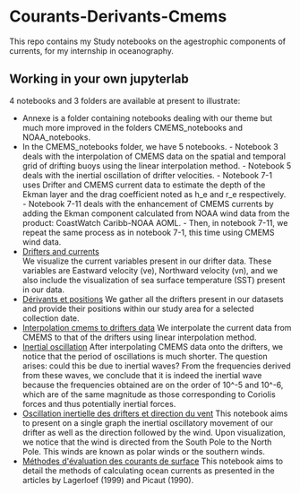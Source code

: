 # Courants-Derivants-Cmems

This repo contains 
my Study notebooks on the agestrophic components of currents, for my internship in oceanography.

## Working in your own jupyterlab

4 notebooks and 3 folders are available at present to illustrate:
- Annexe is a folder containing notebooks dealing with our theme but much more improved in the folders CMEMS_notebooks and NOAA_notebooks.
- In the CMEMS_notebooks folder, we have 5 notebooks.
        - Notebook 3 deals with the interpolation of CMEMS data on the spatial and temporal grid of drifting buoys using the linear interpolation method.
        - Notebook 5 deals with the inertial oscillation of drifter velocities.
        - Notebook 7-1 uses Drifter and CMEMS current data to estimate the depth of the Ekman layer and the drag coefficient noted as h_e and r_e respectively.
        - Notebook 7-11 deals with the enhancement of CMEMS currents by adding the Ekman component calculated from NOAA wind data from the product: CoastWatch Caribb-NOAA AOML.
        - Then, in notebook 7-11, we repeat the same process as in notebook 7-1, this time using CMEMS wind data. 
- [Drifters and currents](1-dériveurs-courants-visualisations.ipynb)  
We visualize the current variables present in our drifter data. These variables are Eastward velocity (ve), Northward velocity (vn), and we also include the visualization of sea surface temperature (SST) present in our data.
- [Dérivants et positions](2-drifters-positions.ipynb) 
We gather all the drifters present in our datasets and provide their positions within our study area for a selected collection date.
- [Interpolation cmems to drifters data](3-interpolation-cmems-drifters.ipynb)
We interpolate the current data from CMEMS to that of the drifters using linear interpolation method.
- [Inertial oscillation](4-oscillation-inertielle-des-dérives.ipynb)
After interpolating CMEMS data onto the drifters, we notice that the period of oscillations is much shorter. The question arises: could this be due to inertial waves? From the frequencies derived from these waves, we conclude that it is indeed the inertial wave because the frequencies obtained are on the order of 10^-5 and 10^-6, which are of the same magnitude as those corresponding to Coriolis forces and thus potentially inertial forces.
- [Oscillation inertielle des drifters et direction du vent](5-oscillation_inertielle_et_vent.ipynb)
This notebook aims to present on a single graph the inertial oscillatory movement of our drifter as well as the direction followed by the wind. Upon visualization, we notice that the wind is directed from the South Pole to the North Pole. This winds are known as polar winds or the southern winds. 
- [Méthodes d'évaluation des courants de surface](Méthodes-de-calcul-des-courants.ipynb)
This notebook aims to detail the methods of calculating ocean currents as presented in the articles by Lagerloef (1999) and Picaut (1990). 




